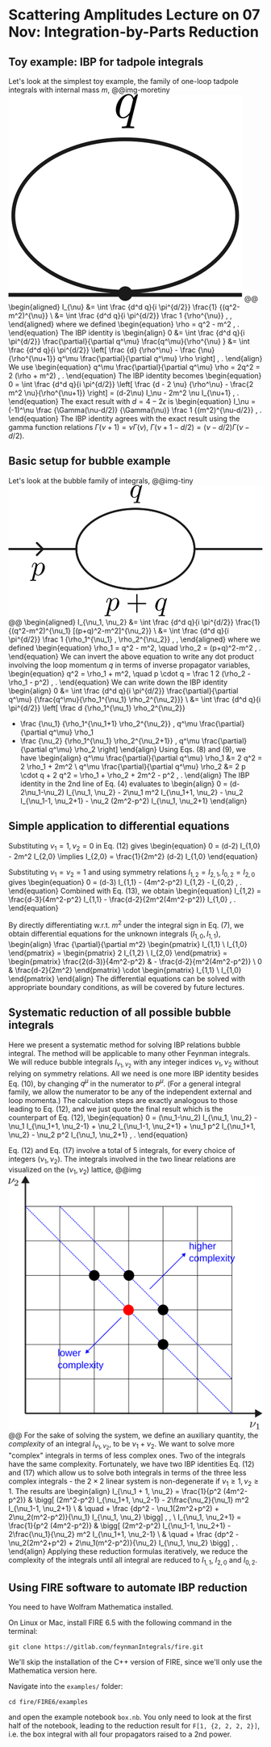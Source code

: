 # Scattering Amplitudes Lecture on 07 Nov: Integration-by-Parts Reduction

## Toy example: IBP for tadpole integrals
Let's look at the simplest toy example, the family of one-loop tadpole integrals with internal mass $m$,
@@img-moretiny ![one-loop bubble](/notes/tadpole.svg) @@
\begin{aligned}
I_{\nu} &= \int \frac {d^d q}{i \pi^{d/2}} \frac{1} {(q^2-m^2)^{\nu}} \\
&= \int \frac {d^d q}{i \pi^{d/2}} \frac 1 {\rho^{\nu}} \, ,
\end{aligned}
where we defined
\begin{equation}
\rho = q^2 - m^2 \, .
\end{equation}
The IBP identity is
\begin{align}
0 &= \int \frac {d^d q}{i \pi^{d/2}} \frac{\partial}{\partial q^\mu} \frac{q^\mu}{\rho^{\nu} }
&= \int \frac {d^d q}{i \pi^{d/2}} \left[  \frac {d} {\rho^\nu} - \frac {\nu} {\rho^{\nu+1}} q^\mu \frac{\partial}{\partial q^\mu} \rho \right] \, .
\end{align}
We use
\begin{equation}
q^\mu \frac{\partial}{\partial q^\mu} \rho = 2q^2 = 2 (\rho + m^2) \, .
\end{equation}
The IBP identity becomes
\begin{equation}
0  = \int \frac {d^d q}{i \pi^{d/2}} \left[ \frac {d - 2 \nu} {\rho^\nu} - \frac{2 m^2 \nu}{\rho^{\nu+1}} \right] = (d-2\nu) I_\nu - 2m^2 \nu I_{\nu+1} \, .
\end{equation}
The exact result with $d=4-2\epsilon$ is
\begin{equation}
I_\nu = (-1)^\nu \frac {\Gamma(\nu-d/2)} {\Gamma(\nu)} \frac 1 {(m^2)^{\nu-d/2}} \, .
\end{equation}
The IBP identity agrees with the exact result using the gamma function relations $\Gamma(\nu+1) = \nu \Gamma(\nu)$, $\Gamma(\nu+1-d/2) = (\nu-d/2) \Gamma(\nu-d/2)$.

## Basic setup for bubble example
Let's look at the bubble family of integrals,
@@img-tiny ![one-loop bubble](/notes/bubble.svg) @@
\begin{aligned}
I_{\nu_1, \nu_2} &= \int \frac {d^d q}{i \pi^{d/2}} \frac{1} {(q^2-m^2)^{\nu_1} [(p+q)^2-m^2]^{\nu_2}} \\
&= \int \frac {d^d q}{i \pi^{d/2}} \frac 1 {\rho_1^{\nu_1} \, \rho_2^{\nu_2}} \, ,
\end{aligned}
where we defined
\begin{equation}
\rho_1 = q^2 - m^2, \quad \rho_2 = (p+q)^2-m^2 \, .
\end{equation}
We can invert the above equation to write any dot product involving the loop momentum $q$ in terms of inverse propagator variables,
\begin{equation}
q^2 = \rho_1 + m^2, \quad p \cdot q = \frac 1 2 (\rho_2 - \rho_1 - p^2) \, .
\end{equation}
We can write down the IBP identity
\begin{align}
0 &= \int \frac {d^d q}{i \pi^{d/2}} \frac{\partial}{\partial q^\mu} {\frac{q^\mu}{\rho_1^{\nu_1} \rho_2^{\nu_2}}} \\
&= \int \frac {d^d q}{i \pi^{d/2}} \left[ \frac d {\rho_1^{\nu_1} \rho_2^{\nu_2}}
 - \frac {\nu_1} {\rho_1^{\nu_1+1} \rho_2^{\nu_2}} \, q^\mu \frac{\partial}{\partial q^\mu} \rho_1
 - \frac {\nu_2} {\rho_1^{\nu_1} \rho_2^{\nu_2+1}} \, q^\mu \frac{\partial}{\partial q^\mu} \rho_2
\right]
\end{align}
Using Eqs. (8) and (9), we have
\begin{align}
q^\mu \frac{\partial}{\partial q^\mu} \rho_1 &= 2 q^2 = 2 \rho_1 + 2m^2 \\
q^\mu \frac{\partial}{\partial q^\mu} \rho_2 &= 2 p \cdot q + 2 q^2 = \rho_1 + \rho_2 + 2m^2 - p^2 \, .
\end{align}
The IBP identity in the 2nd line of Eq. (4) evaluates to
\begin{align}
0 = (d-2\nu_1-\nu_2) I_{\nu_1, \nu_2} - 2\nu_1 m^2 I_{\nu_1+1, \nu_2} - \nu_2 I_{\nu_1-1, \nu_2+1} - \nu_2 (2m^2-p^2) I_{\nu_1, \nu_2+1}
\end{align}

## Simple application to differential equations
Substituting $\nu_1=1, \nu_2=0$ in Eq. (12) gives
\begin{equation}
0 = (d-2) I_{1,0} - 2m^2 I_{2,0} \implies I_{2,0} = \frac{1}{2m^2} (d-2) I_{1,0}
\end{equation}

Substituting $\nu_1=\nu_2=1$ and using symmetry relations $I_{1,2}=I_{2,1}, \, I_{0,2}=I_{2,0}$ gives
\begin{equation}
0 = (d-3) I_{1,1} - (4m^2-p^2) I_{1,2} - I_{0,2} \, .
\end{equation}
Combined with Eq. (13), we obtain
\begin{equation}
I_{1,2} = \frac{d-3}{4m^2-p^2} I_{1,1} - \frac{d-2}{2m^2(4m^2-p^2)} I_{1,0} \, .
\end{equation}

By directly differentiating w.r.t. $m^2$ under the integral sign in Eq. (7), we obtain differential equations for the unknown integrals $(I_{1,0}, I_{1,1})$,
\begin{align}
\frac {\partial}{\partial m^2} \begin{pmatrix} I_{1,1} \\ I_{1,0} \end{pmatrix}
= \begin{pmatrix} 2 I_{1,2} \\ I_{2,0} \end{pmatrix}
= \begin{pmatrix} \frac{2(d-3)}{4m^2-p^2} & - \frac{d-2}{m^2(4m^2-p^2)} \\ 0 & \frac{d-2}{2m^2} \end{pmatrix} \cdot \begin{pmatrix} I_{1,1} \\ I_{1,0} \end{pmatrix}
\end{align}
The differential equations can be solved with appropriate boundary conditions, as will be covered by future lectures.

## Systematic reduction of all possible bubble integrals
Here we present a systematic method for solving IBP relations bubble integral. The method will be applicable to many other Feynman integrals. We will reduce bubble integrals $I_{\nu_1, \nu_2}$ with any integer indices $\nu_1, \nu_2$ without relying on symmetry relations. All we need is one more IBP identity besides Eq. (10), by changing $q^\mu$ in the numerator to $p^\mu$. (For a general integral family, we allow the numerator to be any of the independent external and loop momenta.)
The calculation steps are exactly analogous to those leading to Eq. (12), and we just quote the final result which is the counterpart of Eq. (12),
\begin{equation}
0 = (\nu_1-\nu_2) I_{\nu_1, \nu_2} - \nu_1 I_{\nu_1+1, \nu_2-1} + \nu_2 I_{\nu_1-1, \nu_2+1} + \nu_1 p^2 I_{\nu_1+1, \nu_2} - \nu_2 p^2 I_{\nu_1, \nu_2+1} \, .
\end{equation}

Eq. (12) and Eq. (17) involve a total of 5 integrals, for every choice of integers $(\nu_1, \nu_2)$. The integrals involved in the two linear relations are visualized on the $(\nu_1, \nu_2)$ lattice,
@@img ![bubble_ibp_grid](/notes/bubble_ibp_grid.svg) @@
For the sake of solving the system, we define an auxiliary quantity, the *complexity* of an integral $I_{\nu_1, \nu_2}$, to be $\nu_1+\nu_2$. We want to solve more "complex" integrals in terms of less complex ones. Two of the integrals have the same complexity. Fortunately, we have two IBP identities Eq. (12) and (17) which allow us to solve both integrals in terms of the three less complex integrals - the $2\times 2$ linear system is non-degenerate if $\nu_1 \geq 1, \nu_2 \geq 1$. The results are
\begin{align}
I_{\nu_1 + 1, \nu_2} = \frac{1}{p^2 (4m^2-p^2)}
& \bigg[
(2m^2-p^2) I_{\nu_1+1, \nu_2-1} - 2\frac{\nu_2}{\nu_1} m^2 I_{\nu_1-1, \nu_2+1} \\
& \quad + \frac {dp^2 - \nu_1(2m^2+p^2) + 2\nu_2(m^2-p^2)}{\nu_1} I_{\nu_1, \nu_2}
\bigg] \, , \\
I_{\nu_1, \nu_2+1} = \frac{1}{p^2 (4m^2-p^2)}
& \bigg[
(2m^2-p^2) I_{\nu_1-1, \nu_2+1} - 2\frac{\nu_1}{\nu_2} m^2 I_{\nu_1+1, \nu_2-1} \\
& \quad + \frac {dp^2 - \nu_2(2m^2+p^2) + 2\nu_1(m^2-p^2)}{\nu_2} I_{\nu_1, \nu_2}
\bigg] \, .
\end{align}
Applying these reduction formulas iteratively, we reduce the complexity of the integrals until all integral are reduced to $I_{1,1}$, $I_{2,0}$ and $I_{0,2}$.

## Using FIRE software to automate IBP reduction

You need to have Wolfram Mathematica installed.

On Linux or Mac, install FIRE 6.5 with the following command in the terminal:
```
git clone https://gitlab.com/feynmanIntegrals/fire.git
```
We'll skip the installation of the C++ version of FIRE, since we'll only use the Mathematica version here.

Navigate into the `examples/` folder:
```
cd fire/FIRE6/examples
```
and open the example notebook `box.nb`. You only need to look at the first half of the notebook, leading to the reduction result for `F[1, {2, 2, 2, 2}]`, i.e. the box integral with all four propagators raised to a 2nd power.
